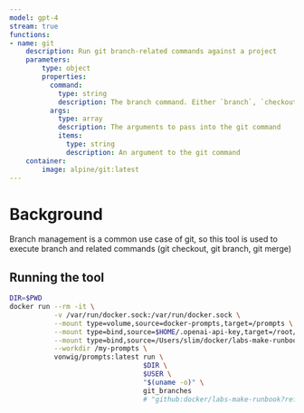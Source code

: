 ```yaml
---
model: gpt-4
stream: true
functions:
- name: git
    description: Run git branch-related commands against a project
    parameters:
        type: object
        properties:
          command:
            type: string 
            description: The branch command. Either `branch`, `checkout` or `merge`. `rebase` can rewrite history and therefore should not be used.
          args:
            type: array 
            description: The arguments to pass into the git command
            items: 
              type: string
              description: An argument to the git command
    container:
        image: alpine/git:latest
---
```


# Background

Branch management is a common use case of git, so this tool is used to execute branch and related commands (git checkout, git branch, git merge)

## Running the tool

```sh
DIR=$PWD
docker run --rm -it \
           -v /var/run/docker.sock:/var/run/docker.sock \
           --mount type=volume,source=docker-prompts,target=/prompts \
           --mount type=bind,source=$HOME/.openai-api-key,target=/root/.openai-api-key \
           --mount type=bind,source=/Users/slim/docker/labs-make-runbook/prompts,target=/my-prompts \
           --workdir /my-prompts \
           vonwig/prompts:latest run \
                                 $DIR \
                                 $USER \
                                 "$(uname -o)" \
                                 git_branches
                                 # "github:docker/labs-make-runbook?ref=main&path=prompts/git_branches"
```
